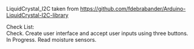 
LiquidCrystal_I2C taken from https://github.com/fdebrabander/Arduino-LiquidCrystal-I2C-library

Check List:<br/>
Check.        Create user interface and accept user inputs using three buttons. <br/>
In Progress.  Read moisture sensors. 
